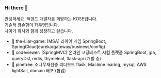 ### Hi there 👋

<!--
**gosekose/gosekose** is a ✨ _special_ ✨ repository because its `README.md` (this file) appears on your GitHub profile.

-->

안녕하세요. 백엔드 개발자를 희망하는 KOSE입니다. </br>
기술적 겸손함이 좌우명입니다. </br>
나아가 회사와 함께 성장하고 싶습니다. </br>

- 🌱 the-Liar-game: [MSA] 라이어 게임 SpringBoot, SpringCloud(eureka/gateway/business/config)
- 🔭 codeviewer: [SpringMVC] 온라인 코딩테스트 시험 플랫폼 SpringBoot, jpa, queryDsl, redis, thymeleaf, flask-api (개발 중)
- 👯 pinetree: 소나무재선충 리더보드 flask, Machine learing, mysql, AWS lightSail, domain 배포 (협업)

